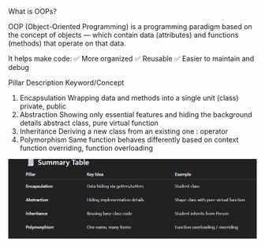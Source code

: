 What is OOPs?

OOP (Object-Oriented Programming) is a programming paradigm based on the concept of objects — which contain data (attributes) and functions (methods) that operate on that data.

It helps make code:
✅ More organized
✅ Reusable
✅ Easier to maintain and debug


Pillar	Description	Keyword/Concept
1. Encapsulation	Wrapping data and methods into a single unit (class)	private, public
2. Abstraction	Showing only essential features and hiding the background details	abstract class, pure virtual function
3. Inheritance	Deriving a new class from an existing one	: operator
4. Polymorphism	Same function behaves differently based on context	function overriding, function overloading

![alt text](image.png)
